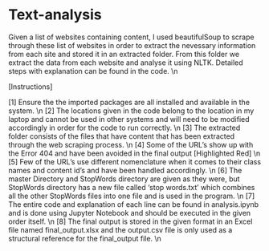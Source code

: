 # Text-analysis
Given a list of websites containing content, I used beautifulSoup to scrape through these list of websites in order to extract the nevessary information from each site and stored it in an extracted folder. From this folder we extract the data from each website and analyse it using NLTK. Detailed steps with explanation can be found in the code. \n

[Instructions]

[1] Ensure the the imported packages are all installed and available in the system. \n
[2] The locations given in the code belong to the location in my laptop and cannot be used in other systems and will need to be modified accordingly in order  for the code to run correctly. \n
[3] The extracted folder consists of the files that have content that has been extracted through the web scraping process. \n
[4] Some of the URL’s show up with the Error 404 and have been avoided in the final output [Highlighted Red] \n
[5] Few of the URL’s use different nomenclature when it comes to their class names and content id’s and have been handled accordingly. \n
[6] The master Directory and StopWords directory are given as they were, but StopWords directory has a new file called ‘stop words.txt’ which combines all the other StopWords files into one file and is used in the program. \n
[7] The entire code and explanation of each line can be found in analysis.ipynb and is done using Jupyter Notebook and should be executed in the given order itself. \n
[8] The final output is stored in the given format in an Excel file named final_output.xlsx and the output.csv file is only used as a structural reference for the final_output file. \n
